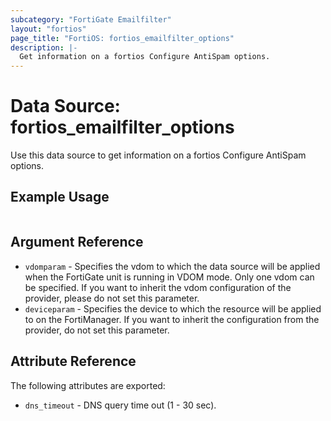 ```yaml
---
subcategory: "FortiGate Emailfilter"
layout: "fortios"
page_title: "FortiOS: fortios_emailfilter_options"
description: |-
  Get information on a fortios Configure AntiSpam options.
---
```


# Data Source: fortios_emailfilter_options
Use this data source to get information on a fortios Configure AntiSpam options.


## Example Usage

```hcl

```

## Argument Reference

* `vdomparam` - Specifies the vdom to which the data source will be applied when the FortiGate unit is running in VDOM mode. Only one vdom can be specified. If you want to inherit the vdom configuration of the provider, please do not set this parameter.
* `deviceparam` - Specifies the device to which the resource will be applied to on the FortiManager. If you want to inherit the configuration from the provider, do not set this parameter.

## Attribute Reference

The following attributes are exported:

* `dns_timeout` - DNS query time out (1 - 30 sec).
